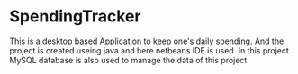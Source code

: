 # SpendingTracker
This is a desktop based Application to keep one's daily spending.
And the project is created useing java and here netbeans IDE is used.
In this project MySQL database is also used to manage the data of this project.
